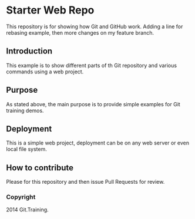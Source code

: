 # Starter Web Repo

This repository is for showing how Git and GitHub work.
Adding a line for rebasing example, then more changes on my feature branch.

## Introduction

This example is to show different parts of th Git repository and various commands using a web project.

## Purpose

As stated above, the main purpose is to provide simple examples for Git training demos.

## Deployment

This is a simple web project, deployment can be on any web server or even local file system.

## How to contribute

Please for this repository and then issue Pull Requests for review. 

### Copyright

2014 Git.Training.
